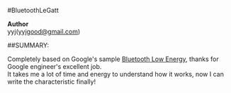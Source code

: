 #BluetoothLeGatt

**Author**  
yyj(yyjgood@gmail.com)

##SUMMARY:

Completely based on Google's sample [Bluetooth Low Energy][1], thanks for Google engineer's excellent job.  
It takes me a lot of time and energy to understand how it works, now I can write the characteristic finally! 



[1]:http://developer.android.com/guide/topics/connectivity/bluetooth-le.html
